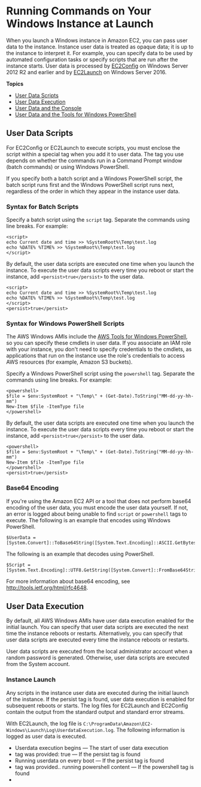 # Running Commands on Your Windows Instance at Launch<a name="ec2-windows-user-data"></a>

When you launch a Windows instance in Amazon EC2, you can pass user data to the instance\. Instance user data is treated as opaque data; it is up to the instance to interpret it\. For example, you can specify data to be used by automated configuration tasks or specify scripts that are run after the instance starts\. User data is processed by [EC2Config](ec2config-service.md) on Windows Server 2012 R2 and earlier and by [EC2Launch](ec2launch.md) on Windows Server 2016\.

**Topics**
+ [User Data Scripts](#user-data-scripts)
+ [User Data Execution](#user-data-execution)
+ [User Data and the Console](#user-data-console)
+ [User Data and the Tools for Windows PowerShell](#user-data-powershell)

## User Data Scripts<a name="user-data-scripts"></a>

For EC2Config or EC2Launch to execute scripts, you must enclose the script within a special tag when you add it to user data\. The tag you use depends on whether the commands run in a Command Prompt window \(batch commands\) or using Windows PowerShell\.

If you specify both a batch script and a Windows PowerShell script, the batch script runs first and the Windows PowerShell script runs next, regardless of the order in which they appear in the instance user data\.

### Syntax for Batch Scripts<a name="user-data-batch-scripts"></a>

Specify a batch script using the `script` tag\. Separate the commands using line breaks\. For example:

```
<script>
echo Current date and time >> %SystemRoot%\Temp\test.log
echo %DATE% %TIME% >> %SystemRoot%\Temp\test.log
</script>
```

By default, the user data scripts are executed one time when you launch the instance\. To execute the user data scripts every time you reboot or start the instance, add `<persist>true</persist>` to the user data\.

```
<script>
echo Current date and time >> %SystemRoot%\Temp\test.log
echo %DATE% %TIME% >> %SystemRoot%\Temp\test.log
</script>
<persist>true</persist>
```

### Syntax for Windows PowerShell Scripts<a name="user-data-powershell-scripts"></a>

The AWS Windows AMIs include the [AWS Tools for Windows PowerShell](https://aws.amazon.com/powershell/), so you can specify these cmdlets in user data\. If you associate an IAM role with your instance, you don't need to specify credentials to the cmdlets, as applications that run on the instance use the role's credentials to access AWS resources \(for example, Amazon S3 buckets\)\.

Specify a Windows PowerShell script using the `powershell` tag\. Separate the commands using line breaks\. For example:

```
<powershell>
$file = $env:SystemRoot + "\Temp\" + (Get-Date).ToString("MM-dd-yy-hh-mm")
New-Item $file -ItemType file
</powershell>
```

By default, the user data scripts are executed one time when you launch the instance\. To execute the user data scripts every time you reboot or start the instance, add `<persist>true</persist>` to the user data\.

```
<powershell>
$file = $env:SystemRoot + "\Temp\" + (Get-Date).ToString("MM-dd-yy-hh-mm")
New-Item $file -ItemType file
</powershell>
<persist>true</persist>
```

### Base64 Encoding<a name="user-data-base64-encoding"></a>

If you're using the Amazon EC2 API or a tool that does not perform base64 encoding of the user data, you must encode the user data yourself\. If not, an error is logged about being unable to find `script` or `powershell` tags to execute\. The following is an example that encodes using Windows PowerShell\.

```
$UserData = [System.Convert]::ToBase64String([System.Text.Encoding]::ASCII.GetBytes($Script))
```

The following is an example that decodes using PowerShell\.

```
$Script = [System.Text.Encoding]::UTF8.GetString([System.Convert]::FromBase64String($UserData))
```

For more information about base64 encoding, see [http://tools\.ietf\.org/html/rfc4648](http://tools.ietf.org/html/rfc4648)\.

## User Data Execution<a name="user-data-execution"></a>

By default, all AWS Windows AMIs have user data execution enabled for the initial launch\. You can specify that user data scripts are executed the next time the instance reboots or restarts\. Alternatively, you can specify that user data scripts are executed every time the instance reboots or restarts\.

User data scripts are executed from the local administrator account when a random password is generated\. Otherwise, user data scripts are executed from the System account\.

### Instance Launch<a name="user-data-scripts-launch"></a>

Any scripts in the instance user data are executed during the initial launch of the instance\. If the persist tag is found, user data execution is enabled for subsequent reboots or starts\. The log files for EC2Launch and EC2Config contain the output from the standard output and standard error streams\.

With EC2Launch, the log file is `C:\ProgramData\Amazon\EC2-Windows\Launch\Log\UserdataExecution.log`\. The following information is logged as user data is executed\.
+ Userdata execution begins — The start of user data execution
+ <persist> tag was provided: true — If the persist tag is found
+ Running userdata on every boot — If the persist tag is found
+ <powershell> tag was provided\.\. running powershell content — If the powershell tag is found
+ <script> tag was provided\.\. running script content — If the script tag is found
+ Message: The output from user scripts — If user data scripts are executed, their output is logged

With EC2Config, the log file is `C:\Program Files\Amazon\Ec2ConfigService\Logs\Ec2Config.log`\. The following information is logged as user data is executed\.
+ Ec2HandleUserData: Message: Start running user scripts — The start of user data execution
+ Ec2HandleUserData: Message: Re\-enabled userdata execution — If the persist tag is found
+ Ec2HandleUserData: Message: Could not find <persist> and </persist> — If the persist tag is not found
+ Ec2HandleUserData: Message: The output from user scripts — If user data scripts are executed, their output is logged

### Subsequent Reboots or Starts<a name="user-data-scripts-subsequent"></a>

When you update instance user data, user data scripts are not executed automatically when you reboot or start the instance\. However, you can enable user data execution so that user data scripts are executed one time when you reboot or start the instance or every time you reboot or start the instance\.

If you choose the **Shutdown with Sysprep** option, user data scripts are executed when the instance is rebooted or restarted, even if you did not enable user data execution for subsequent reboots or starts\.

**To enable user data execution on Windows Server 2016 \(EC2Launch\)**

1. Connect to your Windows instance\.

1. Open a PowerShell command window and run the following command:

   ```
   InitializeInstance.ps1 -Schedule
   ```

1. Disconnect from your Windows instance\. To execute updated scripts next time the instance is started, stop the instance and update the user data\. For more information, see [View and Update the Instance User Data](#user-data-view-change)\.

**To enable user data execution on Windows Server 2012 R2 and earlier \(EC2Config\)**

1. Connect to your Windows instance\.

1. Open `C:\Program Files\Amazon\Ec2ConfigService\Ec2ConfigServiceSetting.exe`\.

1. For **User Data**, select **Enable UserData execution for next service start**\.

1. Disconnect from your Windows instance\. To execute updated scripts next time the instance is started, stop the instance and update the user data\. For more information, see [View and Update the Instance User Data](#user-data-view-change)\.

## User Data and the Console<a name="user-data-console"></a>

You can specify instance user data when you launch the instance\. If the root volume of the instance is an EBS volume, you can also stop the instance and update its user data\.

### Specify Instance User Data at Launch<a name="user-data-launch-instance-wizard"></a>

When you launch an instance, you specify the script in **Advanced Details**, **User data** on the **Step 3: Configure Instance Details** page of the Launch Instance wizard\. The example in the following image creates a file in the Windows temporary folder, using the current date and time in the file name\. When you include `<persist>true</persist>`, the script is executed every time you reboot or start the instance\. When you select **As text**, the Amazon EC2 console performs the base64 encoding for you\.

![\[Image NOT FOUND\]](http://docs.aws.amazon.com/AWSEC2/latest/WindowsGuide/images/configure_ec2config_userdata.png)

### View and Update the Instance User Data<a name="user-data-view-change"></a>

You can view the instance user data for any instance, and you can update the instance user data for a stopped instance\.

**To update the user data for an instance using the console**

1. Open the Amazon EC2 console at [https://console\.aws\.amazon\.com/ec2/](https://console.aws.amazon.com/ec2/)\.

1. In the navigation pane, choose **Instances**\. the instance\.

1. Select the instance and choose **Actions**, **Instance State**, **Stop**\.
**Warning**  
When you stop an instance, the data on any instance store volumes is erased\. Therefore, if you have any data on instance store volumes that you want to keep, be sure to back it up to persistent storage\.

1. When prompted for confirmation, choose **Yes, Stop**\. It can take a few minutes for the instance to stop\.

1. With the instance still selected, choose **Actions**, **Instance Settings**, **View/Change User Data**\. You can't change the user data if the instance is running, but you can view it\.

1. In the **View/Change User Data** dialog box, update the user data, and then choose **Save**\. To execute user data scripts every time you reboot or start the instance, add `<persist>true</persist>`, as shown in the following example:  
![\[Image NOT FOUND\]](http://docs.aws.amazon.com/AWSEC2/latest/WindowsGuide/images/view-change-user-data.png)

1. Restart the instance\. If you enabled user data execution for subsequent reboots or starts, the updated user data scripts are executed as part of the instance start process\.

## User Data and the Tools for Windows PowerShell<a name="user-data-powershell"></a>

You can use the Tools for Windows PowerShell to specify, modify, and view the user data for your instance\. For information about viewing user data from your instance using instance metadata, see [Retrieve Instance User Data](ec2-instance-metadata.md#instancedata-user-data-retrieval)\. For information about user data and the AWS CLI, see [User Data and the AWS CLI](https://docs.aws.amazon.com/AWSEC2/latest/UserGuide/user-data.html#user-data-api-cli) in the *Amazon EC2 User Guide for Linux Instances*\.

**Example: Specify Instance User Data at Launch**  
Create a text file with the instance user data\. To execute user data scripts every time you reboot or start the instance, add `<persist>true</persist>`, as shown in the following example:

```
<powershell>
$file = $env:SystemRoot + "\Temp\" + (Get-Date).ToString("MM-dd-yy-hh-mm")
New-Item $file -ItemType file
</powershell>
<persist>true</persist>
```

To specify instance user data when you launch your instance, use the [New\-EC2Instance](https://docs.aws.amazon.com/powershell/latest/reference/items/New-EC2Instance.html) command\. This command does not perform base64 encoding of the user data for you\. Use the following commands to encode the user data in a text file named `script.txt`\.

```
PS C:\> $Script = Get-Content -Raw script.txt
PS C:\> $UserData = [System.Convert]::ToBase64String([System.Text.Encoding]::ASCII.GetBytes($Script))
```

Use the `-UserData` parameter to pass the user data to the New\-EC2Instance command\.

```
PS C:\> New-EC2Instance -ImageId ami-abcd1234 -MinCount 1 -MaxCount 1 -InstanceType m3.medium \
-KeyName my-key-pair -SubnetId subnet-12345678 -SecurityGroupIds sg-1a2b3c4d \
-UserData $UserData
```

**Example: Update Instance User Data for a Stopped Instance**  
You can modify the user data of a stopped instance using the [Edit\-EC2InstanceAttribute](https://docs.aws.amazon.com/powershell/latest/reference/items/Edit-EC2InstanceAttribute.html) command\.

Create a text file with the new script\. Use the following commands to encode the user data in the text file named `new-script.txt`\.

```
PS C:\> $NewScript = Get-Content -Raw new-script.txt
PS C:\> $NewUserData = [System.Convert]::ToBase64String([System.Text.Encoding]::ASCII.GetBytes($NewScript))
```

Use the `-UserData` and `-Value` parameters to specify the user data\.

```
PS C:\> Edit-EC2InstanceAttribute -InstanceId i-1234567890abcdef0 -Attribute userData -Value $NewUserData
```

**Example: View Instance User Data**  
To retrieve the user data for an instance, use the [Get\-EC2InstanceAttribute](https://docs.aws.amazon.com/powershell/latest/reference/items/Get-EC2InstanceAttribute.html) command\.

```
PS C:\> (Get-EC2InstanceAttribute -InstanceId i-1234567890abcdef0 -Attribute userData).UserData
```

The following is example output\. Note that the user data is encoded\.

```
PHBvd2Vyc2hlbGw+DQpSZW5hbWUtQ29tcHV0ZXIgLU5ld05hbWUgdXNlci1kYXRhLXRlc3QNCjwvcG93ZXJzaGVsbD4=
```

Use the following commands to store the encoded user data in a variable and then decode it\.

```
PS C:\> $UserData_encoded = (Get-EC2InstanceAttribute -InstanceId i-1234567890abcdef0 -Attribute userData).UserData
PS C:\> [System.Text.Encoding]::UTF8.GetString([System.Convert]::FromBase64String($UserData_encoded))
```

The following is example output\.

```
<powershell>
$file = $env:SystemRoot + "\Temp\" + (Get-Date).ToString("MM-dd-yy-hh-mm")
New-Item $file -ItemType file
</powershell>
<persist>true</persist>
```
